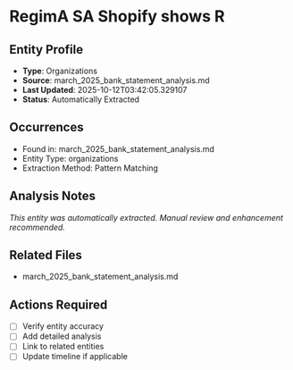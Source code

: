 # RegimA SA Shopify shows R 

## Entity Profile
- **Type**: Organizations
- **Source**: march_2025_bank_statement_analysis.md
- **Last Updated**: 2025-10-12T03:42:05.329107
- **Status**: Automatically Extracted

## Occurrences
- Found in: march_2025_bank_statement_analysis.md
- Entity Type: organizations
- Extraction Method: Pattern Matching

## Analysis Notes
*This entity was automatically extracted. Manual review and enhancement recommended.*

## Related Files
- march_2025_bank_statement_analysis.md

## Actions Required
- [ ] Verify entity accuracy
- [ ] Add detailed analysis
- [ ] Link to related entities
- [ ] Update timeline if applicable
